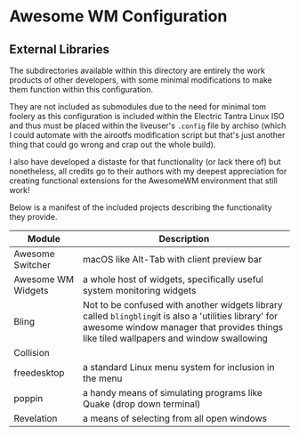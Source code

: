 # Awesome WM Configuration

## External Libraries

The subdirectories available within this directory are entirely the work products of other developers, with some minimal modifications to make them function within this configuration.

They are not included as submodules due to the need for minimal tom foolery as this configuration is included within the Electric Tantra Linux ISO and thus must be placed within the liveuser's `.config` file by archiso (which I could automate with the airootfs modification script but that's just another thing that could go wrong and crap out the whole build).

I also have developed a distaste for that functionality (or lack there of) but nonetheless, all credits go to their authors with my deepest appreciation for creating functional extensions for the AwesomeWM environment that still work!

Below is a manifest of the included projects describing the functionality they provide.

| Module             | Description                                                                                                                                                                                     |
| ------------------ | ----------------------------------------------------------------------------------------------------------------------------------------------------------------------------------------------- |
| Awesome Switcher   | macOS like Alt-Tab with client preview bar                                                                                                                                                      |
| Awesome WM Widgets | a whole host of widgets, specifically useful system monitoring widgets                                                                                                                          |
| Bling              | Not to be confused with another widgets library called `blingbling`it is also a 'utilities library' for awesome window manager that provides things like tiled wallpapers and window swallowing |
| Collision          |                                                                                                                                                                                                 |
| freedesktop        | a standard Linux menu system for inclusion in the menu                                                                                                                                          |
| poppin             | a handy means of simulating programs like Quake (drop down terminal)                                                                                                                            |
| Revelation         | a means of selecting from all open windows                                                                                                                                                      |
